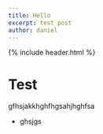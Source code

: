```yaml
---
title: Hello
excerpt: test post
author: daniel
---
```

{% include header.html %}

# Test
gfhsjakkhghfhgsahjhghfsa

- ghsjgs
